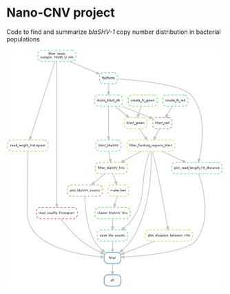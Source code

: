 # Nano-CNV project

Code to find and summarize *blaSHV-1* copy number distribution in bacterial populations

![DAG](workflow/dag.png)
